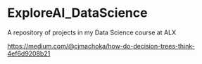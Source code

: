 # ExploreAI_DataScience
A repository of projects in my Data Science course at ALX

https://medium.com/@cjmachoka/how-do-decision-trees-think-4ef6d9208b21
